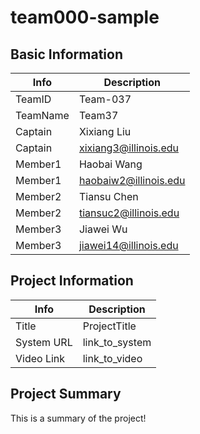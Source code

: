 # team000-sample

## Basic Information

|   Info      |        Description     |
| ----------- | ---------------------- |
| TeamID      |        Team-037        |
| TeamName    |         Team37         |
| Captain     |      Xixiang Liu       |
| Captain     | xixiang3@illinois.edu  |
| Member1     |      Haobai Wang       |
| Member1     | haobaiw2@illinois.edu  |
| Member2     |      Tiansu Chen       |
| Member2     | tiansuc2@illinois.edu  |
| Member3     |      Jiawei Wu         |
| Member3     | jiawei14@illinois.edu  |

## Project Information

|   Info      |        Description     |
| ----------- | ---------------------- |
|  Title      |       ProjectTitle     |
| System URL  |      link_to_system    |
| Video Link  |      link_to_video     |

## Project Summary

This is a summary of the project!
